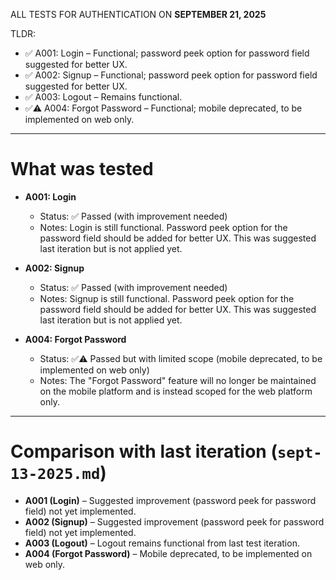 ALL TESTS FOR AUTHENTICATION ON **SEPTEMBER 21, 2025**

TLDR:

- ✅ A001: Login – Functional; password peek option for password field suggested for better UX.
- ✅ A002: Signup – Functional; password peek option for password field suggested for better UX.
- ✅ A003: Logout – Remains functional.
- ✅⚠️ A004: Forgot Password – Functional; mobile deprecated, to be implemented on web only.

---

# What was tested

- **A001: Login**

  - Status: ✅ Passed (with improvement needed)
  - Notes: Login is still functional. Password peek option for the password field should be added for better UX. This was suggested last iteration but is not applied yet.

- **A002: Signup**

  - Status: ✅ Passed (with improvement needed)
  - Notes: Signup is still functional. Password peek option for the password field should be added for better UX. This was suggested last iteration but is not applied yet.

- **A004: Forgot Password**
  - Status: ✅⚠️ Passed but with limited scope (mobile deprecated, to be implemented on web only)
  - Notes: The "Forgot Password" feature will no longer be maintained on the mobile platform and is instead scoped for the web platform only.

---

# Comparison with last iteration (`sept-13-2025.md`)

- **A001 (Login)** – Suggested improvement (password peek for password field) not yet implemented.
- **A002 (Signup)** – Suggested improvement (password peek for password field) not yet implemented.
- **A003 (Logout)** – Logout remains functional from last test iteration.
- **A004 (Forgot Password)** – Mobile deprecated, to be implemented on web only.
